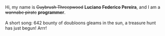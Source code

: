 Hi, my name is ~~Guybrush Threepwood~~ **Luciano Federico Pereira**, and I am a ~~wannabe pirate~~ **programmer**.<br><br>A short song: 642 bounty of doubloons gleams in the sun, a treasure hunt has just begun! Arrr!
